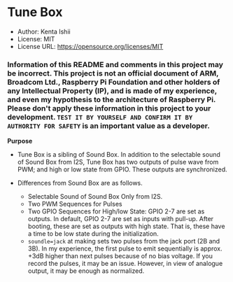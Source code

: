# Tune Box

* Author: Kenta Ishii
* License: MIT
* License URL: https://opensource.org/licenses/MIT

### Information of this README and comments in this project may be incorrect. This project is not an official document of ARM, Broadcom Ltd., Raspberry Pi Foundation and other holders of any Intellectual Property (IP), and is made of my experience, and even my hypothesis to the architecture of Raspberry Pi. Please don't apply these information in this project to your development. `TEST IT BY YOURSELF AND CONFIRM IT BY AUTHORITY FOR SAFETY` is an important value as a developer.

**Purpose**

* Tune Box is a sibling of Sound Box. In addition to the selectable sound of Sound Box from I2S, Tune Box has two outputs of pulse wave from PWM; and high or low state from GPIO. These outputs are synchronized.

* Differences from Sound Box are as follows.
	* Selectable Sound of Sound Box Only from I2S.
	* Two PWM Sequences for Pulses
	* Two GPIO Sequences for High/low State: GPIO 2-7 are set as outputs. In default, GPIO 2-7 are set as inputs with pull-up. After booting, these are set as outputs with high state. That is, these have a time to be low state during the initialization.
	* `soundle=jack` at making sets two pulses from the jack port (2B and 3B). In my experience, the first pulse to emit sequentially is approx. +3dB higher than next pulses because of no bias voltage. If you record the pulses, it may be an issue. However, in view of analogue output, it may be enough as normalized.
